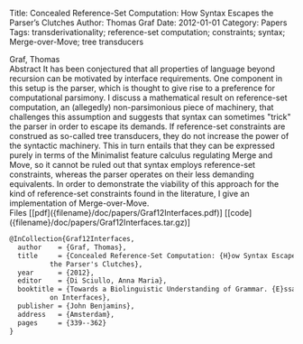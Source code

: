 Title: Concealed Reference-Set Computation: How Syntax Escapes the Parser’s Clutches
Author: Thomas Graf
Date: 2012-01-01
Category: Papers
Tags: transderivationality; reference-set computation; constraints; syntax; Merge-over-Move; tree transducers

<div markdown class="authors">
Graf, Thomas
</div>

<div markdown class="abstract">
<span id="abstract-title">Abstract</span>
It has been conjectured that all properties of language beyond recursion can be motivated by interface requirements.
One component in this setup is the parser, which is thought to give rise to a preference for computational parsimony.
I discuss a mathematical result on reference-set computation, an (allegedly) non-parsimonious piece of machinery, that challenges this assumption and suggests that syntax can sometimes "trick" the parser in order to escape its demands.
If reference-set constraints are construed as so-called tree transducers, they do not increase the power of the syntactic machinery.
This in turn entails that they can be expressed purely in terms of the Minimalist feature calculus regulating Merge and Move, so it cannot be ruled out that syntax employs reference-set constraints, whereas the parser operates on their less demanding equivalents.
In order to demonstrate the viability of this approach for the kind of reference-set constraints found in the literature, I give an implementation of Merge-over-Move.
</div>

<div markdown class="files">
<span id="files-title">Files</span>
[[pdf]({filename}/doc/papers/Graf12Interfaces.pdf)]
[[code]({filename}/doc/papers/Graf12Interfaces.tar.gz)]
</div>

~~~latex
@InCollection{Graf12Interfaces,
  author	= {Graf, Thomas},
  title		= {Concealed Reference-Set Computation: {H}ow Syntax Escapes
		  the Parser's Clutches},
  year		= {2012},
  editor	= {Di Sciullo, Anna Maria},
  booktitle	= {Towards a Biolinguistic Understanding of Grammar. {E}ssays
		  on Interfaces},
  publisher	= {John Benjamins},
  address	= {Amsterdam},
  pages		= {339--362}
}
~~~
